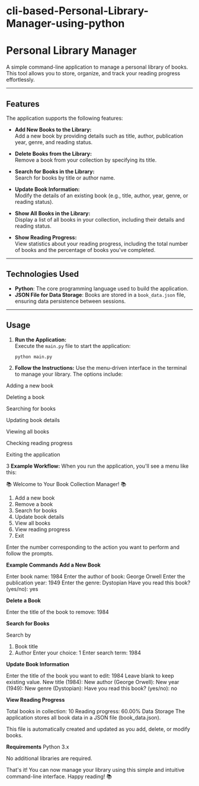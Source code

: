 ﻿# cli-based-Personal-Library-Manager-using-python
# Personal Library Manager

A simple command-line application to manage a personal library of books. This tool allows you to store, organize, and track your reading progress effortlessly.

---

## Features

The application supports the following features:

- **Add New Books to the Library:**  
  Add a new book by providing details such as title, author, publication year, genre, and reading status.

- **Delete Books from the Library:**  
  Remove a book from your collection by specifying its title.

- **Search for Books in the Library:**  
  Search for books by title or author name.

- **Update Book Information:**  
  Modify the details of an existing book (e.g., title, author, year, genre, or reading status).

- **Show All Books in the Library:**  
  Display a list of all books in your collection, including their details and reading status.

- **Show Reading Progress:**  
  View statistics about your reading progress, including the total number of books and the percentage of books you've completed.

---

## Technologies Used

- **Python**: The core programming language used to build the application.
- **JSON File for Data Storage**: Books are stored in a `book_data.json` file, ensuring data persistence between sessions.

---

## Usage

1. **Run the Application:**  
   Execute the `main.py` file to start the application:
   ```bash
   python main.py


2. **Follow the Instructions:**
Use the menu-driven interface in the terminal to manage your library. The options include:

Adding a new book

Deleting a book

Searching for books

Updating book details

Viewing all books

Checking reading progress

Exiting the application

3  **Example Workflow:**
When you run the application, you'll see a menu like this:

📚 Welcome to Your Book Collection Manager! 📚
1. Add a new book
2. Remove a book
3. Search for books
4. Update book details
5. View all books
6. View reading progress
7. Exit

Enter the number corresponding to the action you want to perform and follow the prompts.

**Example Commands**
**Add a New Book**

Enter book name: 1984
Enter the author of book: George Orwell
Enter the publication year: 1949
Enter the genre: Dystopian
Have you read this book? (yes/no): yes

**Delete a Book**

Enter the title of the book to remove: 1984

**Search for Books**

Search by 
1. Book title  
2. Author
Enter your choice: 1
Enter search term: 1984

**Update Book Information**

Enter the title of the book you want to edit: 1984
Leave blank to keep existing value.
New title (1984): 
New author (George Orwell): 
New year (1949): 
New genre (Dystopian): 
Have you read this book? (yes/no): no

**View Reading Progress**

Total books in collection: 10
Reading progress: 60.00%
Data Storage
The application stores all book data in a JSON file (book_data.json).

This file is automatically created and updated as you add, delete, or modify books.

**Requirements**
Python 3.x

No additional libraries are required.

That's it! You can now manage your library using this simple and intuitive command-line interface. Happy reading! 📚
